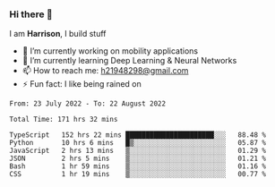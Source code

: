 ### Hi there 👋

I am **Harrison**, I build stuff 

<!--
**drogon98/drogon98** is a ✨ _special_ ✨ repository because its `README.md` (this file) appears on your GitHub profile.

Here are some ideas to get you started:

- 🔭 I’m currently working on ...
- 🌱 I’m currently learning ...
- 👯 I’m looking to collaborate on ...
- 🤔 I’m looking for help with ...
- 💬 Ask me about ...
- 📫 How to reach me: ...
- 😄 Pronouns: ...
- ⚡ Fun fact: ...
-->
<!--[![Anurag's GitHub stats](https://github-readme-stats.vercel.app/api?username=drogon98&theme=merko&show_icons=true)](https://github.com/anuraghazra/github-readme-stats)-->

- 🔭 I’m currently working on mobility applications
- 🌱 I’m currently learning Deep Learning & Neural Networks
- 📫 How to reach me: h21948298@gmail.com
- ⚡ Fun fact: I like being rained on

<!--START_SECTION:waka-->

```text
From: 23 July 2022 - To: 22 August 2022

Total Time: 171 hrs 32 mins

TypeScript   152 hrs 22 mins ██████████████████████░░░   88.48 %
Python       10 hrs 6 mins   █▒░░░░░░░░░░░░░░░░░░░░░░░   05.87 %
JavaScript   2 hrs 13 mins   ▒░░░░░░░░░░░░░░░░░░░░░░░░   01.29 %
JSON         2 hrs 5 mins    ▒░░░░░░░░░░░░░░░░░░░░░░░░   01.21 %
Bash         1 hr 59 mins    ▒░░░░░░░░░░░░░░░░░░░░░░░░   01.16 %
CSS          1 hr 19 mins    ▒░░░░░░░░░░░░░░░░░░░░░░░░   00.77 %
```

<!--END_SECTION:waka-->
